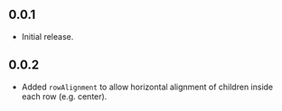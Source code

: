 ## 0.0.1

- Initial release.

## 0.0.2
- Added `rowAlignment` to allow horizontal alignment of children inside each row (e.g. center).
